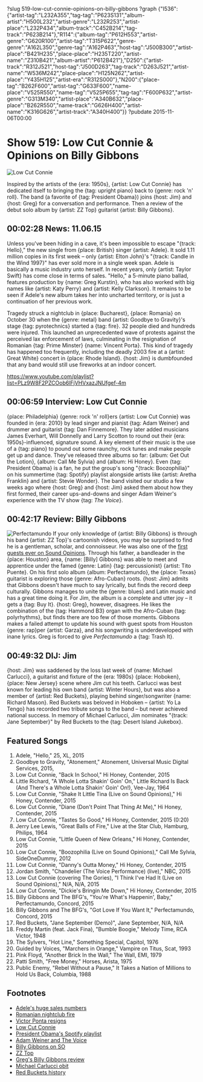 ?slug 519-low-cut-connie-opinions-on-billy-gibbons
?graph {"I536":{"artist-tag":"L232A355","tag-tag":"P623S131","album-artist":"H500L232","artist-genre":"L232R253","artist-place":"L232P434","album-track":"C452B214","tag-track":"P623B214"},"R114":{"album-tag":"P612H553","artist-genre":"G620R100","artist-tag":"T315P622","genre-genre":"A162L350","genre-tag":"A162P463","host-tag":"J500B300","artist-place":"B421H235","place-place":"H235T220","artist-name":"Z310B421","album-artist":"P612B421"},"D250":{"artist-track":"R312J521","host-tag":"J500D263","tag-track":"D263J521","artist-name":"W536M242","place-place":"H125N262","artist-place":"Y435H125","artist-era":"R312S000"},"N200":{"place-tag":"B262F600","artist-tag":"G633F600","name-place":"V525R550","name-tag":"V525P655","tag-tag":"F600P632","artist-genre":"G313M340","artist-place":"A340B632","place-place":"B262R550","name-track":"G626H400","artist-name":"K316G626","artist-track":"A340H400"}}
?pubdate 2015-11-06T00:00

# Show 519: Low Cut Connie & Opinions on Billy Gibbons

![Low Cut Connie](//static.soundopinions.org/images/2015/lowcutconnie_web.jpg)

Inspired by the artists of the {era: 1950s}, {artist: Low Cut Connie} has dedicated itself to bringing the {tag: upright piano} back to {genre: rock 'n' roll}. The band (a favorite of {tag: President Obama}) joins {host: Jim} and {host: Greg} for a conversation and performance. Then a review of the debut solo album by {artist: ZZ Top} guitarist {artist: Billy Gibbons}.

## 00:02:28 News: 11.06.15
Unless you've been hiding in a cave, it's been impossible to escape "{track: Hello}," the new single from {place: British} singer {artist: Adele}. It sold 1.11 million copies in its first week – only {artist: Elton John}'s "{track: Candle in the Wind 1997}" has ever sold more in a single week span. Adele is basically a music industry unto herself. In recent years, only {artist: Taylor Swift} has come close in terms of sales. "Hello," a 5-minute piano ballad, features production by {name: Greg Kurstin}, who has also worked with big names like {artist: Katy Perry} and {artist: Kelly Clarkson}. It remains to be seen if Adele's new album takes her into uncharted territory, or is just a continuation of her previous work.

Tragedy struck a nightclub in {place: Bucharest}, {place: Romania} on October 30 when the {genre: metal} band {artist: Goodbye to Gravity}'s stage {tag: pyrotechnics} started a {tag: fire}. 32 people died and hundreds were injured. This launched an unprecedented wave of protests against the perceived lax enforcement of laws, culminating in the resignation of Romanian {tag: Prime Minster} {name: Vincent Porta}. This kind of tragedy has happened too frequently, including the deadly 2003 fire at a {artist: Great White} concert in {place: Rhode Island}. {host: Jim} is dumbfounded that any band would still use fireworks at an indoor concert.

https://www.youtube.com/playlist?list=PLz9W8F2PZCOob6lFjVHVxazJNUfgef-4m

## 00:06:59 Interview: Low Cut Connie

{place: Philadelphia} {genre: rock 'n' roll}ers {artist: Low Cut Connie} was founded in {era: 2010} by lead singer and pianist {tag: Adam Weiner} and drummer and guitarist {tag: Dan Finnemore}. They later added musicians James Everhart, Will Donnelly and Larry Scotton to round out their {era: 1950s}-influenced, signature sound. A key element of their music is the use of a {tag: piano} to pound out some raunchy, rock tunes and make people get up and dance. They've released three albums so far: {album: Get Out the Lotion}, {album: Call Me Sylvia} and {album: Hi Honey}. Even {tag: President Obama} is a fan, he put the group's song "{track: Boozophilia}" on his summertime {tag: Spotify} playlist alongside artists like {artist: Aretha Franklin} and {artist: Stevie Wonder}. The band visited our studio a few weeks ago where {host: Greg} and {host: Jim} asked them about how they first formed, their career ups-and-downs and singer Adam Weiner's experience with the TV show {tag: *The Voice*}.


## 00:42:17 Review: Billy Gibbons
![Perfectamundo](http://is3.mzstatic.com/image/thumb/Music5/v4/db/ac/78/dbac7838-4544-6a27-3ada-ce50bfb408c5/UMG_cvrart_00888072378889_01_RGB72_1500x1500_14CMGIM02185.jpg/600x600bb-85.jpg "1034576998/1037106092")
If your only knowledge of {artist: Billy Gibbons} is through his band {artist: ZZ Top}'s cartoonish videos, you may be surprised to find he is a gentleman, scholar, and connoisseur. He was also one of the [first guests ever on Sound Opinions](http://soundopinions.org/show/5). Through his father, a bandleader in the {place: Houston} area, {name: [Billy] Gibbons} was able to meet and apprentice under the famed {genre: Latin} {tag: percussionist} {artist: Tito Puente}. On his first solo album {album: Perfectamundo}, the {place: Texas} guitarist is exploring those {genre: Afro-Cuban} roots. {host: Jim} admits that Gibbons doesn't have much to say lyrically, but finds the record deep culturally. Gibbons manages to unite the {genre: blues} and Latin music and has a great time doing it. For Jim, the album is a complete and utter joy – it gets a {tag: Buy It}. {host: Greg}, however, disagrees. He likes the combination of the {tag: Hammond B3} organ with the Afro-Cuban {tag: polyrhythms}, but finds there are too few of those moments. Gibbons makes a failed attempt to update his sound with guest spots from Houston {genre: rap}per {artist: Garza}, and his songwriting is underdeveloped with inane lyrics. Greg is forced to give *Perfectamundo* a {tag: Trash It}.


## 00:49:32 DIJ: Jim
{host: Jim} was saddened by the loss last week of {name: Michael Carlucci}, a guitarist and fixture of the {era: 1980s} {place: Hoboken}, {place: New Jersey} scene where Jim cut his teeth. Carlucci was best known for leading his own band {artist: Winter Hours}, but was also a member of {artist: Red Buckets}, playing behind singer/songwriter {name: Richard Mason}. Red Buckets was beloved in Hoboken – {artist: Yo La Tengo} has recorded two tribute songs to the band – but never achieved national success. In memory of Michael Carlucci, Jim nominates "{track: Jane September}" by Red Buckets to the {tag: Desert Island Jukebox}.

## Featured Songs

1. Adele, "Hello," 25, XL, 2015 
1. Goodbye to Gravity, "Atonement," Atonement, Universal Music Digital Services, 2015, 
1. Low Cut Connie, "Back In School," Hi Honey, Contender, 2015 
1. Little Richard, "A Whole Lotta Shakin' Goin' On," Little Richard Is Back (And There's a Whole Lotta Shakin' Goin' On!), Vee-Jay, 1964
1. Low Cut Connie, "Shake It Little Tina (Live on Sound Opinions)," Hi Honey, Contender, 2015 
1. Low Cut Connie, "Diane (Don't Point That Thing At Me)," Hi Honey, Contender, 2015 
1. Low Cut Connie, "Tastes So Good," Hi Honey, Contender, 2015 (0:20)
1. Jerry Lee Lewis, "Great Balls of Fire," Live at the Star Club, Hamburg, Philips, 1964 
1. Low Cut Connie, "Little Queen of New Orleans," Hi Honey, Contender, 2015 
1. Low Cut Connie, "Boozophilia (Live on Sound Opinions)," Call Me Sylvia, SideOneDummy, 2012 
1. Low Cut Connie, "Danny's Outta Money," Hi Honey, Contender, 2015 
1. Jordan Smith, "Chandelier (The Voice Performance) (live)," NBC, 2015 
1. Low Cut Connie (covering The Gories), "I Think I've Had It (Live on Sound Opinions)," N/A, N/A, 2015
1. Low Cut Connie, "Dickie's Bringin Me Down," Hi Honey, Contender, 2015 
1. Billy Gibbons and The BFG's, "You're What's Happenin', Baby," Perfectamundo, Concord, 2015 
1. Billy Gibbons and The BFG's, "Got Love If You Want It," Perfectamundo, Concord, 2015 
1. Red Buckets, "Jane September (Demo)", Jane September, N/A, N/A
1. Freddy Martin (feat. Jack Fina), "Bumble Boogie," Melody Time, RCA Victor, 1948 
1. The Sylvers, "Hot Line," Something Special, Capitol, 1976 
1. Guided by Voices, "Marchers in Orange," Vampire on Titus, Scat, 1993 
1. Pink Floyd, "Another Brick In the Wall," The Wall, EMI, 1979 
1. Patti Smith, "Free Money," Horses, Arista, 1975 
1. Public Enemy, "Rebel Without a Pause," It Takes a Nation of Millions to Hold Us Back, Columbia, 1988 


## Footnotes
- [Adele's huge sales numbers](http://www.billboard.com/articles/columns/chart-beat/6752913/adele-hello-biggest-sales-week-elton-john-candle-wind-1997)
- [Romanian nightclub fire](http://www.nytimes.com/2015/10/31/world/europe/deadly-fire-at-romanian-nightclub.html)
- [Victor Ponta resigns](http://www.nytimes.com/2015/11/05/world/europe/romania-victor-ponta-resigns.html)
- [Low Cut Connie](http://lowcutconnie.com/)
- [President Obama's Spotify playlist](https://www.whitehouse.gov/blog/2015/08/14/white-house-just-joined-spotify-listen-presidents-summer-playlist)
- [Adam Weiner and The Voice](http://www.phillymag.com/ticket/2015/07/22/the-voice-low-cut-connie-adam-weiner/)
- [Billy Gibbons on SO](/show/5)
- [ZZ Top](http://www.zztop.com/)
- [Greg's Billy Gibbons review](http://www.chicagotribune.com/entertainment/music/kot/sc-music-billy-gibbons-album-review-ent-1030-20151030-column.html)
- [Michael Carlucci obit](http://www.billboard.com/articles/news/6746383/winter-hours-michael-carlucci-death)
- [Red Buckets history](http://tapewrecks.blogspot.com/2013/01/red-buckets-cover-your-eyes.html)
